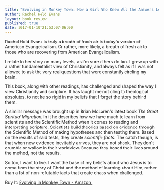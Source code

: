 ```yaml
---
title: "Evolving in Monkey Town: How a Girl Who Knew All the Answers Learned to Ask the Questions"
author: Rachel Held Evans
layout: book_review
published: true
date: 2017-01-10T21:53:07-06:00
---
```


Rachel Held Evans is truly a breath of fresh air in today's version of American Evangelicalism. Or rather, more likely, a breath of fresh air to those who are recovering from American Evangelicalism.

I relate to her story on many levels, as I'm sure others do too. I grew up with a rather fundamentalist view of Christianity, and always felt as if I was not allowed to ask the very real questions that were constantly circling my brain.

This book, along with other readings, has challenged and shaped the way I view Christianity and scripture. It has taught me not cling to theological absolutes, to not be so rigid in my beliefs that I forget the story behind them.

A similar message was brought up in Brian McLaren's latest book *The Great Spritual Migration*. In it he describes how we have much to learn from scientists and the Scientific Method when it comes to reading and interpreting scripture. Scientists build theories based on evidence through the Scientific Method of making hypotheses and then testing them. Based on the results of said tests, they create *scientific facts*. The catch though, is that when new evidence inevitably arrives, they are not shook. They don't crumble or wallow in their worldview. Because they based their lives around the method, not the results. 

So too, I want to live. I want the base of my beliefs about who Jesus is to come from the story of Christ and the method of learning about Him, rather than a list of non-refutable facts that create chaos when challenged.


<div class="mt5 mb4">
  <span class="db ttu tracked-mega silver">Buy It:</span>
  <a 
    class="f6 link dim br2 ba ph3 pv2 mb2 dib blue"
    target="_blank" href="https://www.amazon.com/gp/product/0310293995/ref=as_li_tl?ie=UTF8&camp=1789&creative=9325&creativeASIN=0310293995&linkCode=as2&tag=tywayne-20&linkId=388d4582d69d63a52178a4b105ecf77f">
    Evolving in Monkey Town - Amazon
  </a>
  <img src="//ir-na.amazon-adsystem.com/e/ir?t=tywayne-20&l=am2&o=1&a=0310293995" width="1" height="1" border="0" alt="" style="border:none !important; margin:0px !important;" />
</div>